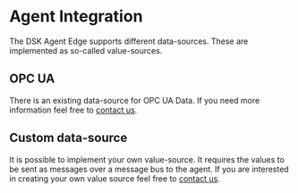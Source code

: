 # Agent Integration

The DSK Agent Edge supports different data-sources. These are implemented as so-called value-sources.

## OPC UA

There is an existing data-source for OPC UA Data. If you need more information feel free to [contact us](https://www.tributech.io/about-us/).

## Custom data-source

It is possible to implement your own value-source. It requires the values to be sent as messages over a message bus to the agent. If you are interested in creating your own value source feel free to [contact us](https://www.tributech.io/about-us/).

